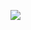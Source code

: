 ![](https://lh3.googleusercontent.com/gfOQ1WSBtlN0-ALdHOhUEP9P-LRIborLZZVdENqdetfUdmAM-rPkYck5TTK02BalSQhP=w5120-h2722-rw)
